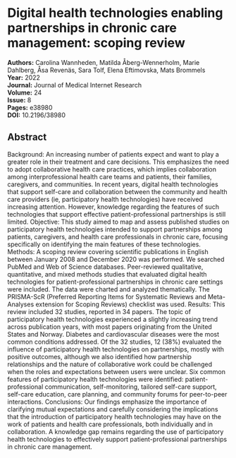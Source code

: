 # Digital health technologies enabling partnerships in chronic care management: scoping review

**Authors:** Carolina Wannheden, Matilda Åberg-Wennerholm, Marie Dahlberg, Åsa Revenäs, Sara Tolf, Elena Eftimovska, Mats Brommels  
**Year:** 2022  
**Journal:** Journal of Medical Internet Research  
**Volume:** 24  
**Issue:** 8  
**Pages:** e38980  
**DOI:** 10.2196/38980  

## Abstract
Background: An increasing number of patients expect and want to play a greater role in their treatment and care decisions. This emphasizes the need to adopt collaborative health care practices, which implies collaboration among interprofessional health care teams and patients, their families, caregivers, and communities. In recent years, digital health technologies that support self-care and collaboration between the community and health care providers (ie, participatory health technologies) have received increasing attention. However, knowledge regarding the features of such technologies that support effective patient-professional partnerships is still limited.
Objective: This study aimed to map and assess published studies on participatory health technologies intended to support partnerships among patients, caregivers, and health care professionals in chronic care, focusing specifically on identifying the main features of these technologies.
Methods: A scoping review covering scientific publications in English between January 2008 and December 2020 was performed. We searched PubMed and Web of Science databases. Peer-reviewed qualitative, quantitative, and mixed methods studies that evaluated digital health technologies for patient-professional partnerships in chronic care settings were included. The data were charted and analyzed thematically. The PRISMA-ScR (Preferred Reporting Items for Systematic Reviews and Meta-Analyses extension for Scoping Reviews) checklist was used.
Results: This review included 32 studies, reported in 34 papers. The topic of participatory health technologies experienced a slightly increasing trend across publication years, with most papers originating from the United States and Norway. Diabetes and cardiovascular diseases were the most common conditions addressed. Of the 32 studies, 12 (38%) evaluated the influence of participatory health technologies on partnerships, mostly with positive outcomes, although we also identified how partnership relationships and the nature of collaborative work could be challenged when the roles and expectations between users were unclear. Six common features of participatory health technologies were identified: patient-professional communication, self-monitoring, tailored self-care support, self-care education, care planning, and community forums for peer-to-peer interactions.
Conclusions: Our findings emphasize the importance of clarifying mutual expectations and carefully considering the implications that the introduction of participatory health technologies may have on the work of patients and health care professionals, both individually and in collaboration. A knowledge gap remains regarding the use of participatory health technologies to effectively support patient-professional partnerships in chronic care management.

